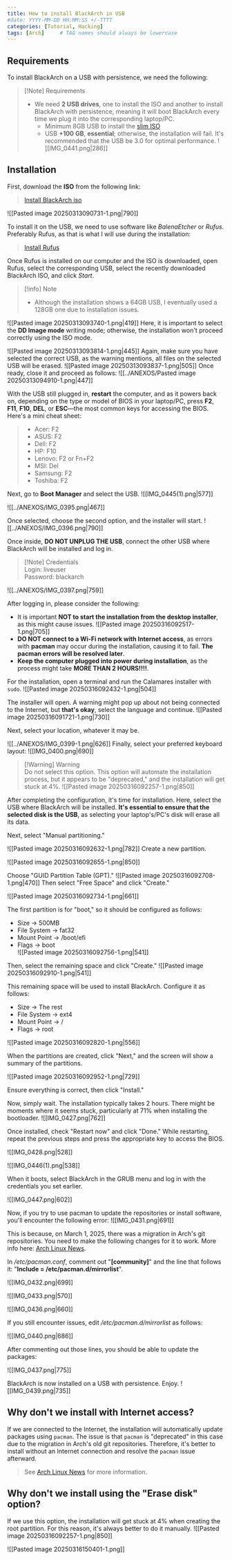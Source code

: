 ```yaml
---
title: How to install BlackArch in USB
#date: YYYY-MM-DD HH:MM:SS +/-TTTT
categories: [Tutorial, Hacking]
tags: [Arch]     # TAG names should always be lowercase
---
```



## Requirements

To install BlackArch on a USB with persistence, we need the following:

>[!Note] Requirements 
>- We need **2 USB drives**, one to install the ISO and another to install BlackArch with persistence, meaning it will boot BlackArch every time we plug it into the corresponding laptop/PC. 
>    - Minimum 8GB USB to install the [slim ISO](https://ftp.halifax.rwth-aachen.de/blackarch/iso/blackarch-linux-slim-2023.05.01-x86_64.iso)
>    - USB **+100 GB**, **essential**; otherwise, the installation will fail. It's recommended that the USB be 3.0 for optimal performance.
>    ![[IMG_0441.png|286]]



## Installation
First, download the **ISO** from the following link:

> [Install BlackArch iso](https://www.blackarch.org/downloads.html)

![[Pasted image 20250313090731-1.png|790]]

To install it on the USB, we need to use software like _BalenaEtcher_ or _Rufus_. Preferably Rufus, as that is what I will use during the installation:

> [Install Rufus](https://rufus.ie/en/)

Once Rufus is installed on our computer and the ISO is downloaded, open Rufus, select the corresponding USB, select the recently downloaded BlackArch ISO, and click _Start_.
> [!info] Note 
> - Although the installation shows a 64GB USB, I eventually used a 128GB one due to installation issues.

![[Pasted image 20250313093740-1.png|419]]
Here, it is important to select the **DD Image mode** writing mode; otherwise, the installation won't proceed correctly using the ISO mode.

![[Pasted image 20250313093814-1.png|445]]
Again, make sure you have selected the correct USB, as the warning mentions, all files on the selected USB will be erased. 
![[Pasted image 20250313093837-1.png|505]]
Once ready, close it and proceed as follows:
![[../ANEXOS/Pasted image 20250313094910-1.png|447]]

With the USB still plugged in, **restart** the computer, and as it powers back on, depending on the type or model of BIOS in your laptop/PC, press **F2**, **F11**, **F10**, **DEL**, or **ESC**—the most common keys for accessing the BIOS. Here's a mini cheat sheet:
> - Acer: F2
> - ASUS: F2
> - Dell: F2
> - HP: F10
> - Lenovo: F2 or Fn+F2
> - MSI: Del
> - Samsung: F2
> - Toshiba: F2

Next, go to **Boot Manager** and select the USB.
![[IMG_0445(1).png|577]]

![[../ANEXOS/IMG_0395.png|467]]

Once selected, choose the second option, and the installer will start.
![[../ANEXOS/IMG_0396.png|790]]

Once inside, **DO NOT UNPLUG THE USB**, connect the other USB where BlackArch will be installed and log in.
>[!Note] Credentials  
>Login: liveuser  
>Password: blackarch

![[../ANEXOS/IMG_0397.png|759]]

After logging in, please consider the following:
- It is important **NOT to start the installation from the desktop installer**, as this might cause issues.
![[Pasted image 20250316092517-1.png|705]]
- **DO NOT connect to a Wi-Fi network with Internet access**, as errors with **pacman** may occur during the installation, causing it to fail. **The pacman errors will be resolved later**.
- **Keep the computer plugged into power during installation**, as the process might take **MORE THAN 2 HOURS!!!!**.

For the installation, open a terminal and run the Calamares installer with `sudo`.
![[Pasted image 20250316092432-1.png|504]]

The installer will open. A warning might pop up about not being connected to the Internet, but **that's okay**, select the language and continue.
![[Pasted image 20250316091721-1.png|730]]

Next, select your location, whatever it may be.

![[../ANEXOS/IMG_0399-1.png|626]]
Finally, select your preferred keyboard layout:
![[IMG_0400.png|690]]

> [!Warning] Warning  
> Do not select this option. This option will automate the installation process, but it appears to be "deprecated," and the installation will get stuck at 4%.
![[Pasted image 20250316092257-1.png|850]]

After completing the configuration, it's time for installation. Here, select the USB where BlackArch will be installed. **It's essential to ensure that the selected disk is the USB**, as selecting your laptop's/PC's disk will erase all its data.

Next, select "Manual partitioning."

![[Pasted image 20250316092632-1.png|782]]
Create a new partition.

![[Pasted image 20250316092655-1.png|850]]

Choose "GUID Partition Table (GPT)."
![[Pasted image 20250316092708-1.png|470]]
Then select "Free Space" and click "Create."

![[Pasted image 20250316092734-1.png|661]]

The first partition is for "boot," so it should be configured as follows:
- Size -> 500MB  
- File System -> fat32  
- Mount Point -> /boot/efi  
- Flags -> boot  
![[Pasted image 20250316092756-1.png|541]]

Then, select the remaining space and click "Create."
![[Pasted image 20250316092910-1.png|541]]

This remaining space will be used to install BlackArch. Configure it as follows:  
- Size -> The rest  
- File System -> ext4  
- Mount Point -> /  
- Flags -> root  

![[Pasted image 20250316092820-1.png|556]]

When the partitions are created, click "Next," and the screen will show a summary of the partitions.

![[Pasted image 20250316092952-1.png|729]]

Ensure everything is correct, then click "Install."  

Now, simply wait. The installation typically takes 2 hours. There might be moments where it seems stuck, particularly at 71% when installing the bootloader.
![[IMG_0427.png|762]]

Once installed, check "Restart now" and click "Done." While restarting, repeat the previous steps and press the appropriate key to access the BIOS.

![[IMG_0428.png|528]]

![[IMG_0446(1).png|538]]

When it boots, select BlackArch in the GRUB menu and log in with the credentials you set earlier.

![[IMG_0447.png|602]]

Now, if you try to use pacman to update the repositories or install software, you'll encounter the following error:
![[IMG_0431.png|691]]

This is because, on March 1, 2025, there was a migration in Arch's git repositories. You need to make the following changes for it to work. More info here: [Arch Linux News](https://archlinux.org/news/cleaning-up-old-repositories/).

In _/etc/pacman.conf_, comment out "**[community]**" and the line that follows it: "**Include = /etc/pacman.d/mirrorlist**".

![[IMG_0432.png|699]]

![[IMG_0433.png|570]]

![[IMG_0436.png|660]]

If you still encounter issues, edit _/etc/pacman.d/mirrorlist_ as follows: 

![[IMG_0440.png|686]]

After commenting out those lines, you should be able to update the packages:

![[IMG_0437.png|775]]

BlackArch is now installed on a USB with persistence. Enjoy.
![[IMG_0439.png|735]]



## Why don't we install with Internet access?
If we are connected to the Internet, the installation will automatically update packages using `pacman`. The issue is that `pacman` is "deprecated" in this case due to the migration in Arch's old git repositories. Therefore, it's better to install without an Internet connection and resolve the `pacman` issue afterward.  
> See [Arch Linux News](https://archlinux.org/news/cleaning-up-old-repositories/) for more information.



## Why don't we install using the "Erase disk" option?
If we use this option, the installation will get stuck at 4% when creating the root partition. For this reason, it's always better to do it manually.
![[Pasted image 20250316092257-1.png|850]]

![[Pasted image 20250316150401-1.png]]
